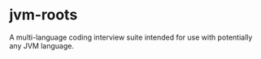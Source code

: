# jvm-roots
A multi-language coding interview suite intended for use with potentially any JVM language.
